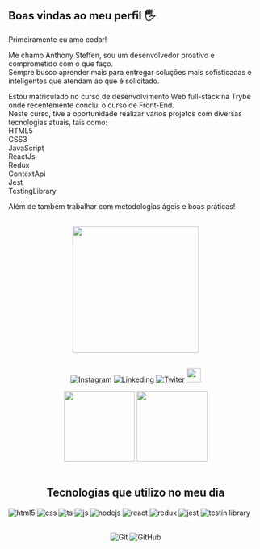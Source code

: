 ## Boas vindas ao meu perfil 🖐️

Primeiramente eu amo codar!<br> 

Me chamo Anthony Steffen, sou um desenvolvedor proativo e comprometido com o que faço.<br> 
Sempre busco aprender mais para entregar soluções mais sofisticadas e inteligentes que atendam ao que é solicitado. 

Estou matriculado no curso de desenvolvimento Web full-stack na Trybe onde recentemente conclui o curso de Front-End.<br> 
Neste curso, tive a oportunidade realizar vários projetos com diversas tecnologias atuais, tais como:<br> 
HTML5<br> 
CSS3<br> 
JavaScript<br> 
ReactJs<br> 
Redux<br> 
ContextApi<br> 
Jest<br> 
TestingLibrary<br> 

Além de também trabalhar com metodologias ágeis e boas práticas!


<div align="center">
<br>
<img src="https://avatars.githubusercontent.com/u/89876617?s=400&u=6e5a1f4cd0fbbff44cb2e04318aa1b7097604418&v=4" width="250px" />
</div>


<br>

<!-- SOCIAL MIDIA -->
<div align="center">
  
[![Instagram](https://img.shields.io/badge/Instagram-E4405F?style=for-the-badge&logo=instagram&logoColor=white)](https://www.instagram.com/_anthony.steffen_)
[![Linkeding](https://img.shields.io/badge/LinkedIn-0077B5?style=for-the-badge&logo=linkedin&logoColor=white)](https://www.linkedin.com/in/anthony-steffen-dev/)
[![Twiter](https://img.shields.io/badge/Twitter-1DA1F2?style=for-the-badge&logo=twitter&logoColor=white)](https://twitter.com/4nth0ny_Steffen)
  <a href="mailto:anthony.steffen@outlook.com.br" target="_blank"><img src="https://play-lh.googleusercontent.com/D1Dz2BjPYev_oyksKXsdtAS66a_2Ql-sklpzTnwR9lqnDG_P5lAJEtfR70FudJ0XMA=s48-rw" style='width: 28px' target="_blank" ></a>  
</div>  

<!-- GITHUB STATUS -->
<div align="center">
  <img height="140em" src="https://github-readme-stats.vercel.app/api?username=anthony-steffen&show_icons=true&theme=dark&include_all_commits=true&count_private=true"/>
  <img height="140em" src="https://github-readme-stats.vercel.app/api/top-langs/?username=anthony-steffen&layout=compact&langs_count=10&theme=dark"/>  

  <!-- TEMAS: dark, radical, merko, gruvbox, tokyonight, onedark, cobalt, synthwave, highcontrast, dracula -->
</div>

<br>
<div align="center">
<h2> Tecnologias que utilizo no meu dia </h2>
</div>

<div style="display: inline_block">
  <img align="center" alt="html5" src="https://img.shields.io/badge/HTML5-E34F26?style=for-the-badge&logo=html5&logoColor=white" />
  <img align="center" alt="css" src="https://img.shields.io/badge/CSS3-1572B6?style=for-the-badge&logo=css3&logoColor=white" />
  <img align="center" alt="ts" src="https://img.shields.io/badge/TypeScript-007ACC?style=for-the-badge&logo=typescript&logoColor=white" />
  <img align="center" alt="js" src="https://img.shields.io/badge/JavaScript-F7DF1E?style=for-the-badge&logo=javascript&logoColor=black" />
  <img align="center" alt="nodejs" src="https://img.shields.io/badge/Node.js-43853D?style=for-the-badge&logo=node.js&logoColor=white" />
  <img align="center" alt="react" src="https://img.shields.io/badge/React-525252?style=for-the-badge&logo=react&logoColor=31FAFB" />
  <img align="center" alt="redux" src="https://img.shields.io/badge/Redux-593D88?style=for-the-badge&logo=redux&logoColor=white" />
  <img align="center" alt="jest" src="https://img.shields.io/badge/-jest-%23C21325?style=for-the-badge&logo=jest&logoColor=white" />
  <img align="center" alt="testin library" src="https://img.shields.io/badge/testing%20library-323330?style=for-the-badge&logo=testing-library&logoColor=red" />
   
</div><br/>

<!-- TECNOLOGIAS -->
<div align="center">

![Git](https://img.shields.io/badge/-Git-black?style=flat-square&logo=git)
![GitHub](https://img.shields.io/badge/-GitHub-181717?style=flat-square&logo=github)

</div>


